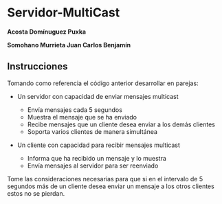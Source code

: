 # **Servidor-MultiCast**

**Acosta Domínuguez Puxka**

**Somohano Murrieta Juan Carlos Benjamín**

## Instrucciones

Tomando como referencia el código anterior desarrollar en parejas:

- Un servidor con capacidad de enviar mensajes multicast

  - Envía mensajes cada 5 segundos
  - Muestra el mensaje que se ha enviado
  - Recibe mensajes que un cliente desea enviar a los demás clientes
  - Soporta varios clientes de manera simultánea

- Un cliente con capacidad para recibir mensajes multicast
  - Informa que ha recibido un mensaje y lo muestra
  - Envía mensajes al servidor para ser reenviado

Tome las consideraciones necesarias para que si en el intervalo de 5 segundos más de un cliente desea enviar un mensaje a los otros clientes estos no se pierdan.
